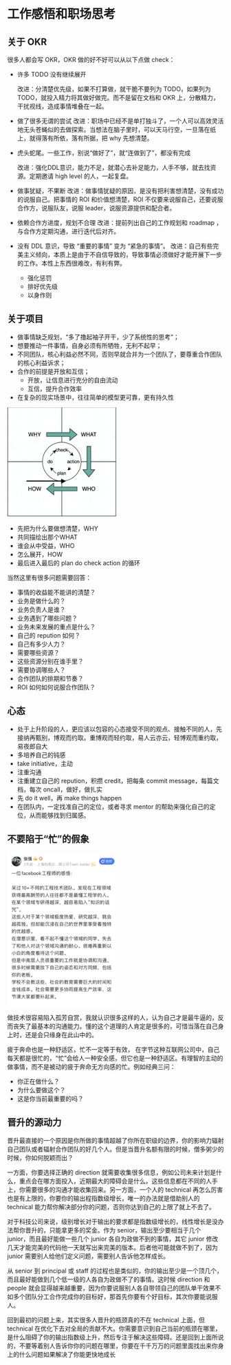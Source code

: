 # 工作感悟和职场思考



## 关于 OKR

很多人都会写 OKR，OKR 做的好不好可以从以下点做 check：

- 许多 TODO 没有继续展开

  改进：分清楚优先级，如果不打算做，就干脆不要列为 TODO，如果列为 TODO，就投入精力将其做好做完。而不是留在文档和 OKR 上，分散精力，干扰视线，造成事情堆叠在一起。

- 做了很多无谓的尝试
改进：职场中已经不是单打独斗了，一个人可以高效灵活地无头苍蝇似的去做探索。当想法在脑子里时，可以天马行空，一旦落在纸上，就得落有所依，落有所据，把 why 先想清楚。

- 虎头蛇尾。一些工作，别说“做好了”，就“连做到了”，都没有完成

  改进：强化DDL意识，能力不足，就潜心去补足能力，人手不够，就去找资源。定期邀请 high level 的人，一起复盘。


- 做事犹疑，不果断
改进：做事情犹疑的原因，是没有把利害想清楚，没有成功的说服自己。把事情的 ROI 和价值想清楚，ROI 不仅要来说服自己，还要说服合作方，说服队友，说服 leader，说服资源提供和配合者。

- 依赖合作方进度，规划不合理
改进：提前列出自己的工作规划和 roadmap ，与合作方定期沟通，进行迭代后对齐。

- 没有 DDL 意识，导致 “重要的事情” 变为 “紧急的事情”。
  改进：自己有些完美主义倾向，本质上是由于不自信导致的，导致事情必须做好才能开展下一步的工作。本性上东西很难改，有利有弊。
    - 强化惩罚
    - 排好优先级
    - 以身作则



## 关于项目

- 做事情缺乏规划，“多了撸起袖子开干，少了系统性的思考”；
- 想要推动一件事情，自身必须有所牺牲，无利不起早；
- 不同团队，核心利益必然不同，否则早就合并为一个团队了，要尊重合作团队的核心利益诉求；
- 合作的前提是开放和互信；
    - 开放，让信息进行充分的自由流动
    - 互信，提升合作效率
- 在复杂的现实场景中，往往简单的模型更可靠，更有持久性


<img src="https://github.com/FantasticLBP/knowledge-kit/raw/master/assets/WhyWhatWhoHow.png" style="zoom:45%">

- 先把为什么要做想清楚，WHY
- 共同描绘出那个WHAT
- 谁会从中受益，WHO
- 怎么展开，HOW
- 最后进入最后的 plan do check action 的循环


当然这里有很多问题需要回答：
- 事情的收益能不能讲的清楚？
- 业务是做什么的？
- 业务负责人是谁？
- 业务遇到了哪些问题？
- 业务未来发展的重点是什么？
- 自己的 repution 如何？
- 自己有多少人力？
- 需要哪些资源？
- 这些资源分别在谁手里？
- 需要协调哪些人？
- 合作团队的排期和节奏？
- ROI 如何如何说服合作团队？



## 心态

- 处于上升阶段的人，更应该以包容的心态接受不同的观点、接触不同的人，先接纳再甄别，博观而约取。重博观而轻约取，易人云亦云，轻博观而重约取，易夜郎自大
- 多培养自己的钝感
- take initiative，主动
- 注重沟通
- 注重建立自己的 repution，积攒 credit，把每条 commit message，每篇文档，每次 oncall，做好，做扎实
- 先 do it well，再 make things happen
- 在团队内，一定找准自己的定位，或者寻求 mentor 的帮助来强化自己的定位，从而能够找到归属感。



## 不要陷于“忙”的假象

<img src="https://github.com/FantasticLBP/knowledge-kit/raw/master/assets/CannotStudyTechButNoCommunication.png" style="zoom:45%">

做技术很容易陷入孤芳自赏，我就认识很多这样的人，认为自己才是最牛逼的，反而丧失了最基本的沟通能力。懂的这个道理的人肯定是很多的，可惜当落在自己身上时，还是会只缘身在此山中的。

疲于奔命也是一种舒适区，忙不一定等于有效， 在字节这种互联网公司中，自己每天都是很忙的，“忙”会给人一种安全感，但它也是一种舒适区。有理智的主动的做事情，而不是被动的疲于奔命无方向感的忙。例如经典三问：

- 你正在做什么？
- 为什么要做这个？
- 这是你当前最重要的吗？



## 晋升的源动力

晋升最直接的一个原因是你所做的事情超越了你所在职级的边界，你的影响力辐射自己团队或者辐射合作团队的好几个人。但是当晋升名额有限的时候，僧多粥少的时候，你如何脱颖而出？

一方面，你要选择正确的 direction 就需要收集很多信息，例如公司未来计划是什么，重点会在哪方面投入，近期最大的障碍会是什么。这些信息都在不同的人手上，你需要很多的沟通才能收集回来。另一方面，一个人的 technical 再怎么厉害也是有上限的，你要你的输出程指数级增长，唯一的办法就是借助别人的 technical 能力帮你解决部分你的问题，否则你达到自己的上限了就上不去了。

对于科技公司来说，级别增长对于输出的要求都是指数级增长的，线性增长是没办法帮你晋升的，只能拿更多的奖金。作为 senior，输出至少要相当于几个 junior，而且最好能做一些几个 junior 各自为政做不到的事情，其它 junior 修改几天才能完美的代码他一天就写出来完美的版本。后者他可能就做不到了，因为 junior 需要别人给他们定义问题，需要别人告诉他怎样成长。

从 senior 到 principal 或 staff 的过程也是类似的，你的输出至少是一个顶几个，而且最好能做到几个低一级的人各自为政做不了的事情。这时候 direction 和 people 就会显得越来越重要，因为你要说服别人各自带领自己的团队单干效果不如多个团队分工合作完成你的目标好，那首先你要有个好目标，其次你要能说服人。

回到最初的问题上来，其实很多人晋升的瓶颈真的不在 technical 上面，但 technical 在优化下去对全局的贡献不大。你需要意识到自己当前的瓶颈在哪里，是什么阻碍了你的输出指数级上升，然后专注于解决这些障碍。还是回到上面所说的，不要等着别人告诉你你的问题在哪里，你要在千千万万的问题里面找出来你身上的什么问题如果解决了你能更快地成长
